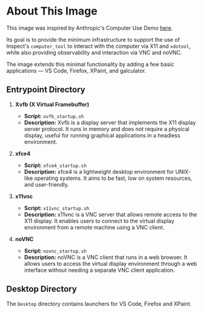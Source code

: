 # About This Image

This image was inspired by Anthropic's Computer Use Demo [here](https://github.com/anthropics/anthropic-quickstarts/tree/main/computer-use-demo/image).

Its goal is to provide the minimum infrastructure to support the use of Inspect's `computer_tool` to interact with the computer via X11 and `xdotool`, while also providing observability and interaction via VNC and noVNC.

The image extends this minimal functionality by adding a few basic applications — VS Code, Firefox, XPaint, and galculator.

## Entrypoint Directory

1. **Xvfb (X Virtual Framebuffer)**
   - **Script:** `xvfb_startup.sh`
   - **Description:** Xvfb is a display server that implements the X11 display server protocol. It runs in memory and does not require a physical display, useful for running graphical applications in a headless environment.

1. **xfce4**
   - **Script:** `xfce4_startup.sh`
   - **Description:** xfce4 is a lightweight desktop environment for UNIX-like operating systems. It aims to be fast, low on system resources, and user-friendly.

1. **x11vnc**
   - **Script:** `x11vnc_startup.sh`
   - **Description:** x11vnc is a VNC server that allows remote access to the X11 display. It enables users to connect to the virtual display environment from a remote machine using a VNC client.

1. **noVNC**
   - **Script:** `novnc_startup.sh`
   - **Description:** noVNC is a VNC client that runs in a web browser. It allows users to access the virtual display environment through a web interface without needing a separate VNC client application.

## Desktop Directory

The `Desktop` directory contains launchers for VS Code, Firefox and XPaint.

